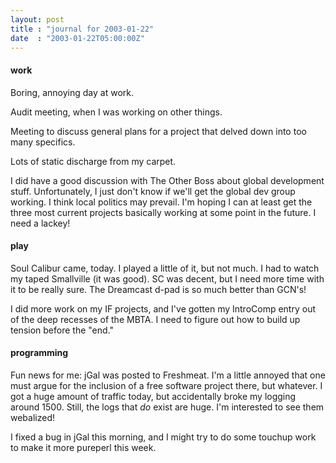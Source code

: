 ```yaml
---
layout: post
title : "journal for 2003-01-22"
date  : "2003-01-22T05:00:00Z"
---
```

<h4>work</h4>Boring, annoying day at work.

Audit meeting, when I was working on other things.

Meeting to discuss general plans for a project that delved down into too many specifics.

Lots of static discharge from my carpet.

I did have a good discussion with The Other Boss about global development stuff.  Unfortunately, I just don't know if we'll get the global dev group working.  I think local politics may prevail.  I'm hoping I can at least get the three most current projects basically working at some point in the future. I need a lackey!<h4>play</h4>Soul Calibur came, today.  I played a little of it, but not much.  I had to watch my taped Smallville (it was good).  SC was decent, but I need more time with it to be really sure.  The Dreamcast d-pad is so much better than GCN's!

I did more work on my IF projects, and I've gotten my IntroComp entry out of the deep recesses of the MBTA.  I need to figure out how to build up tension before the "end."<h4>programming</h4>Fun news for me:  jGal was posted to Freshmeat.  I'm a little annoyed that one must argue for the inclusion of a free software project there, but whatever.  I got a huge amount of traffic today, but accidentally broke my logging around 1500.  Still, the logs that <em>do</em> exist are huge.  I'm interested to see them webalized!

I fixed a bug in jGal this morning, and I might try to do some touchup work to make it more pureperl this week.

